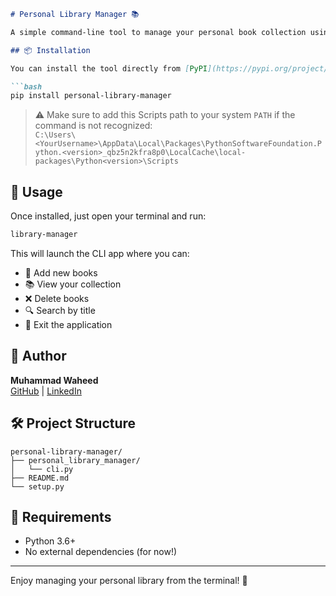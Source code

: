 ```markdown
# Personal Library Manager 📚

A simple command-line tool to manage your personal book collection using Python.

## 📦 Installation

You can install the tool directly from [PyPI](https://pypi.org/project/personal-library-manager/) using pip:

```bash
pip install personal-library-manager
```

> ⚠️ Make sure to add this Scripts path to your system `PATH` if the command is not recognized:  
> `C:\Users\<YourUsername>\AppData\Local\Packages\PythonSoftwareFoundation.Python.<version>_qbz5n2kfra8p0\LocalCache\local-packages\Python<version>\Scripts`

## 🚀 Usage

Once installed, just open your terminal and run:

```bash
library-manager
```

This will launch the CLI app where you can:
- 📖 Add new books
- 📚 View your collection
- ❌ Delete books
- 🔍 Search by title
- 🛑 Exit the application

## 🤖 Author

**Muhammad Waheed**  
[GitHub](https://github.com/muhammadwaheedairi) | [LinkedIn](https://linkedin.com/in/muhammadwaheedairi)

## 🛠️ Project Structure

```
personal-library-manager/
├── personal_library_manager/
│   └── cli.py
├── README.md
└── setup.py
```

## 🧪 Requirements

- Python 3.6+
- No external dependencies (for now!)

---

Enjoy managing your personal library from the terminal! 🚀
